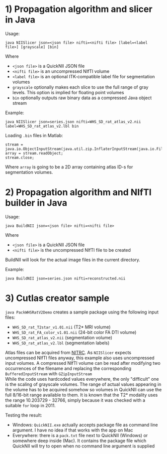# 1) Propagation algorithm and slicer in Java
Usage:

`java NIISlicer json=<json file> nifti=<nifti file> [label=<label file>] [grayscale] [bin]`

Where
- `<json file>` is a QuickNII JSON file
- `<nifti file>` is an uncompressed NIfTI volume
- `<label file>` is an optional ITK-compatible label file for segmentation volumes
- `grayscale` optionally makes each slice to use the full range of gray levels. This option is implied for floating point volumes
- `bin` optionally outputs raw binary data as a compressed Java object stream

Example:

`java NIISlicer json=series.json nifti=WHS_SD_rat_atlas_v2.nii label=WHS_SD_rat_atlas_v2.lbl bin`

Loading `.bin` files in Matlab:

    stream = java.io.ObjectInputStream(java.util.zip.InflaterInputStream(java.io.FileInputStream("filename.bin")));
    array = stream.readObject;
    stream.close;

Where `array` is going to be a 2D array containing atlas ID-s for segmentation volumes.

# 2) Propagation algorithm and NIfTI builder in Java
Usage:

`java BuildNII json=<json file> nifti=<nifti file>`

Where
- `<json file>` is a QuickNII JSON file
- `<nifti file>` is the uncompressed NIfTI file to be created

BuildNII will look for the actual image files in the current directory.

Example:

`java BuildNII json=series.json nifti=reconstructed.nii`

# 3) Cutlas creator sample
`java PackWHSRatV2Demo` creates a sample package using the following input files:

- `WHS_SD_rat_T2star_v1.01.nii` (T2* MRI volume)
- `WHS_SD_rat_FA_color_v1.01.nii` (24-bit color FA DTI volume)
- `WHS_SD_rat_atlas_v2.nii` (segmentation volume)
- `WHS_SD_rat_atlas_v2.lbl` (segmentation labels)

Atlas files can be acquired from [NITRC](https://www.nitrc.org/projects/whs-sd-atlas/). As `NIISlicer` expects uncompressed NIfTI files anyway, this example also uses uncompressed input volumes. A compressed NIfTI volume can be read after modifying two occurrences of the filename and replacing the corresponding `BufferedInputStream` with `GZipInputStream`  
While the code uses hardcoded values everywhere, the only "difficult" one is the scaling of grayscale volumes. The range of actual values appearing in the volume has to be acquired somehow so volumes in QuickNII can use the full 8/16-bit range available to them. It is known that the T2* modality uses the range 10.203729 - 32766, simply because it was checked with a suitable `for` loop in 2011.

Testing the result:

- Windows: `QuickNII.exe` actually accepts package file as command line argument. I have no idea if that works with the app on Mac
- Everywhere: there is a `pack.txt` file next to QuickNII (Windows) or somewhere deep inside (Mac). It contains the package file which QuickNII will try to open when no command line argument is supplied
